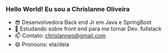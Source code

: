 ### Hello World! Eu sou a Chrislanne Oliveira

- 😎 Desenvolvedora Back end Jr em Java e SpringBoot
- 🌱 Estudando sobre front end para me tornar Dev. fullstack
- 📫 Contato: chrislanneo@gmail.com
- 😄 Pronouns: ela/dela
 
